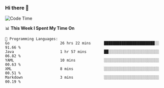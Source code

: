 ### Hi there 👋

<!--
**CrazyCollin/crazycollin** is a ✨ _special_ ✨ repository because its `README.md` (this file) appears on your GitHub profile.

Here are some ideas to get you started:

- 🔭 I’m currently working on ...
- 🌱 I’m currently learning ...
- 👯 I’m looking to collaborate on ...
- 🤔 I’m looking for help with ...
- 💬 Ask me about ...
- 📫 How to reach me: ...
- 😄 Pronouns: ...
- ⚡ Fun fact: ...
-->

<!--START_SECTION:waka-->
![Code Time](http://img.shields.io/badge/Code%20Time-1%2C482%20hrs%2023%20mins-blue)

📊 **This Week I Spent My Time On** 

```text
💬 Programming Languages: 
Go                       26 hrs 22 mins      ███████████████████████░░   91.66 % 
Java                     1 hr 57 mins        ██░░░░░░░░░░░░░░░░░░░░░░░   06.82 % 
YAML                     10 mins             ░░░░░░░░░░░░░░░░░░░░░░░░░   00.63 % 
XML                      8 mins              ░░░░░░░░░░░░░░░░░░░░░░░░░   00.51 % 
Markdown                 3 mins              ░░░░░░░░░░░░░░░░░░░░░░░░░   00.19 % 
```


<!--END_SECTION:waka-->
